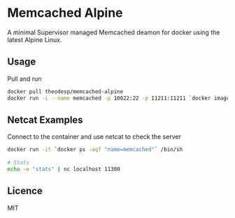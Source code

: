 # Memcached Alpine

A minimal Supervisor managed Memcached deamon for docker using the latest Alpine Linux.


## Usage
Pull and run

```bash
docker pull theodesp/memcached-alpine
docker run -i --name memcached -p 10022:22 -p 11211:11211 `docker images -q theodesp/memcached-alpine`
```

## Netcat Examples
Connect to the container and use netcat to check the server

```bash
docker run -it `docker ps -aqf "name=memcached"` /bin/sh
  
# Stats
echo -e "stats" | nc localhost 11300

```

## Licence
MIT
